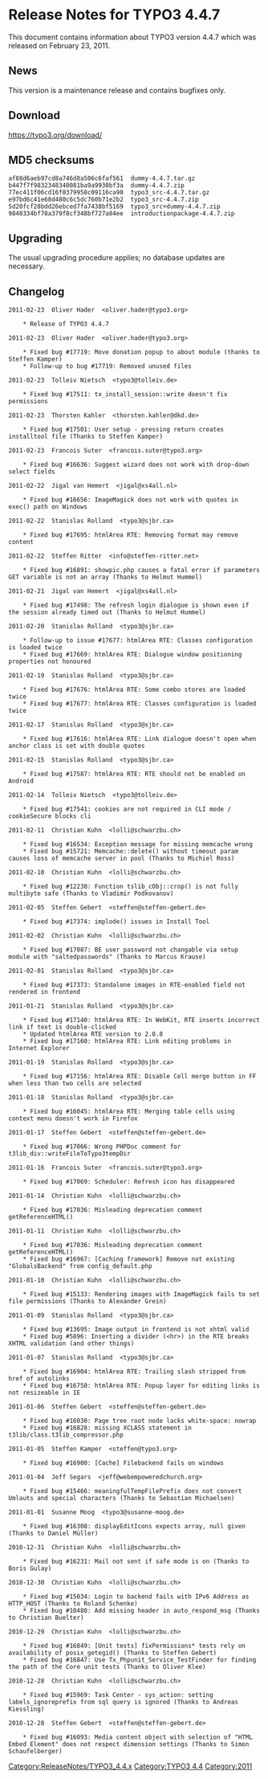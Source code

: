 Release Notes for TYPO3 4.4.7
=============================

This document contains information about TYPO3 version 4.4.7 which was
released on February 23, 2011.

News
----

This version is a maintenance release and contains bugfixes only.

Download
--------

<https://typo3.org/download/>

MD5 checksums
-------------

    af88d6aeb97cd8a746d8a506c6faf561  dummy-4.4.7.tar.gz
    b447f7f9832348340081ba9a9930bf3a  dummy-4.4.7.zip
    77ec411f06cd16f0379958c09116ca90  typo3_src-4.4.7.tar.gz
    e97bd6c41e68d480c6c5dc760b71e2b2  typo3_src-4.4.7.zip
    5d20fcf28bdd26ebced7fa7438bf5169  typo3_src+dummy-4.4.7.zip
    9840334bf78a379f8cf348bf727a84ee  introductionpackage-4.4.7.zip

Upgrading
---------

The usual upgrading procedure applies; no database updates are
necessary.

Changelog
---------

    2011-02-23  Oliver Hader  <oliver.hader@typo3.org>

        * Release of TYPO3 4.4.7

    2011-02-23  Oliver Hader  <oliver.hader@typo3.org>

        * Fixed bug #17719: Move donation popup to about module (thanks to Steffen Kamper)
        * Follow-up to bug #17719: Removed unused files

    2011-02-23  Tolleiv Nietsch  <typo3@tolleiv.de>

        * Fixed bug #17511: tx_install_session::write doesn't fix permissions

    2011-02-23  Thorsten Kahler  <thorsten.kahler@dkd.de>

        * Fixed bug #17501: User setup - pressing return creates installtool file (Thanks to Steffen Kamper)

    2011-02-23  Francois Suter  <francois.suter@typo3.org>

        * Fixed bug #16636: Suggest wizard does not work with drop-down select fields

    2011-02-22  Jigal van Hemert  <jigal@xs4all.nl>

        * Fixed bug #16656: ImageMagick does not work with quotes in exec() path on Windows

    2011-02-22  Stanislas Rolland  <typo3@sjbr.ca>

        * Fixed bug #17695: htmlArea RTE: Removing format may remove content

    2011-02-22  Steffen Ritter  <info@steffen-ritter.net>

        * Fixed bug #16891: showpic.php causes a fatal error if parameters GET variable is not an array (Thanks to Helmut Hummel)

    2011-02-21  Jigal van Hemert  <jigal@xs4all.nl>

        * Fixed bug #17498: The refresh login dialogue is shown even if the session already timed out (Thanks to Helmut Hummel)

    2011-02-20  Stanislas Rolland  <typo3@sjbr.ca>

        * Follow-up to issue #17677: htmlArea RTE: Classes configuration is loaded twice
        * Fixed bug #17669: htmlArea RTE: Dialogue window positioning properties not honoured

    2011-02-19  Stanislas Rolland  <typo3@sjbr.ca>

        * Fixed bug #17676: htmlArea RTE: Some combo stores are loaded twice
        * Fixed bug #17677: htmlArea RTE: Classes configuration is loaded twice

    2011-02-17  Stanislas Rolland  <typo3@sjbr.ca>

        * Fixed bug #17616: htmlArea RTE: Link dialogue doesn't open when anchor class is set with double quotes

    2011-02-15  Stanislas Rolland  <typo3@sjbr.ca>

        * Fixed bug #17587: htmlArea RTE: RTE should not be enabled on Android

    2011-02-14  Tolleiv Nietsch  <typo3@tolleiv.de>

        * Fixed bug #17541: cookies are not required in CLI mode / cookieSecure blocks cli

    2011-02-11  Christian Kuhn  <lolli@schwarzbu.ch>

        * Fixed bug #16534: Exception message for missing memcache wrong
        * Fixed bug #15721: Memcache::delete() without timeout param causes loss of memcache server in pool (Thanks to Michiel Ross)

    2011-02-10  Christian Kuhn  <lolli@schwarzbu.ch>

        * Fixed bug #12230: Function tslib_cObj::crop() is not fully multibyte safe (Thanks to Vladimir Podkovanov)

    2011-02-05  Steffen Gebert  <steffen@steffen-gebert.de>

        * Fixed bug #17374: implode() issues in Install Tool

    2011-02-02  Christian Kuhn  <lolli@schwarzbu.ch>

        * Fixed bug #17087: BE user password not changable via setup module with "saltedpasswords" (Thanks to Marcus Krause)

    2011-02-01  Stanislas Rolland  <typo3@sjbr.ca>

        * Fixed bug #17373: Standalone images in RTE-enabled field not rendered in frontend

    2011-01-21  Stanislas Rolland  <typo3@sjbr.ca>

        * Fixed bug #17140: htmlArea RTE: In WebKit, RTE inserts incorrect link if text is double-clicked
        * Updated htmlArea RTE version to 2.0.8
        * Fixed bug #17160: htmlArea RTE: Link editing problems in Internet Explorer

    2011-01-19  Stanislas Rolland  <typo3@sjbr.ca>

        * Fixed bug #17156: htmlArea RTE: Disable Cell merge button in FF when less than two cells are selected

    2011-01-18  Stanislas Rolland  <typo3@sjbr.ca>

        * Fixed bug #16045: htmlArea RTE: Merging table cells using context menu doesn't work in Firefox

    2011-01-17  Steffen Gebert  <steffen@steffen-gebert.de>

        * Fixed bug #17066: Wrong PHPDoc comment for t3lib_div::writeFileToTypo3tempDir

    2011-01-16  Francois Suter  <francois.suter@typo3.org>

        * Fixed bug #17069: Scheduler: Refresh icon has disappeared

    2011-01-14  Christian Kuhn  <lolli@schwarzbu.ch>

        * Fixed bug #17036: Misleading deprecation comment getReferenceHTML()

    2011-01-11  Christian Kuhn  <lolli@schwarzbu.ch>

        * Fixed bug #17036: Misleading deprecation comment getReferenceHTML()
        * Fixed bug #16967: [Caching framework] Remove not existing "GlobalsBackend" from config_default.php

    2011-01-10  Christian Kuhn  <lolli@schwarzbu.ch>

        * Fixed bug #15133: Rendering images with ImageMagick fails to set file permissions (Thanks to Alexander Grein)

    2011-01-09  Stanislas Rolland  <typo3@sjbr.ca>

        * Fixed bug #13695: Image output in frontend is not xhtml valid
        * Fixed bug #5896: Inserting a divider (<hr>) in the RTE breaks XHTML validation (and other things)

    2011-01-07  Stanislas Rolland  <typo3@sjbr.ca>

        * Fixed bug #16904: htmlArea RTE: Trailing slash stripped from href of autolinks
        * Fixed bug #16750: htmlArea RTE: Popup layer for editing links is not resizeable in IE

    2011-01-06  Steffen Gebert  <steffen@steffen-gebert.de>

        * Fixed bug #16030: Page tree root node lacks white-space: nowrap
        * Fixed bug #16828: missing XCLASS statement in t3lib/class.t3lib_compressor.php

    2011-01-05  Steffen Kamper  <steffen@typo3.org>

        * Fixed bug #16900: [Cache] Filebackend fails on windows

    2011-01-04  Jeff Segars  <jeff@webempoweredchurch.org>

        * Fixed bug #15466: meaningfulTempFilePrefix does not convert Umlauts and special characters (Thanks to Sebastian Michaelsen)

    2011-01-01  Susanne Moog  <typo3@susanne-moog.de>

        * Fixed bug #16308: displayEditIcons expects array, null given (Thanks to Daniel Müller)

    2010-12-31  Christian Kuhn  <lolli@schwarzbu.ch>

        * Fixed bug #16231: Mail not sent if safe mode is on (Thanks to Boris Gulay)

    2010-12-30  Christian Kuhn  <lolli@schwarzbu.ch>

        * Fixed bug #15034: Login to backend fails with IPv6 Address as HTTP_HOST (Thanks to Roland Schenke)
        * Fixed bug #10480: Add missing header in auto_respond_msg (Thanks to Christian Buelter)

    2010-12-29  Christian Kuhn  <lolli@schwarzbu.ch>

        * Fixed bug #16849: [Unit tests] fixPermissions* tests rely on availability of posix_getegid() (Thanks to Steffen Gebert)
        * Fixed bug #16847: Use Tx_Phpunit_Service_TestFinder for finding the path of the Core unit tests (Thanks to Oliver Klee)

    2010-12-28  Christian Kuhn  <lolli@schwarzbu.ch>

        * Fixed bug #15969: Task Center - sys_action: setting labels_ignoreprefix from sql query is ignored (Thanks to Andreas Kiessling)

    2010-12-28  Steffen Gebert  <steffen@steffen-gebert.de>

        * Fixed bug #16093: Media content object with selection of "HTML Embed Element" does not respect dimension settings (Thanks to Simon Schaufelberger)

<Category:ReleaseNotes/TYPO3_4.4.x> [Category:TYPO3
4.4](Category:TYPO3_4.4 "wikilink") <Category:2011>
